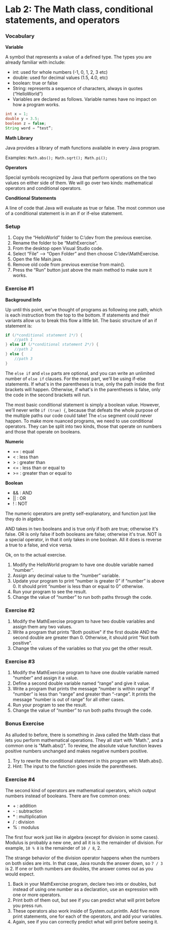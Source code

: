 # Lab 2: The Math class, conditional statements, and operators

### Vocabulary
**Variable**

A symbol that represents a value of a defined type. The types you are already familiar with include:
 * int: used for whole numbers (-1, 0, 1, 2, 3 etc)
 * double: used for decimal values (1.5, 4.0, etc)
 * boolean: true or false
 * String: represents a sequence of characters, always in quotes (“HelloWorld”)
 * Variables are declared as follows. Variable names have no impact on how a program works.
```java 
int x = 1;
double y = 3.5;
boolean z = false;
String word = “test”;
```
**Math Library**

Java provides a library of math functions available in every Java program.

Examples: ```Math.abs(); Math.sqrt(); Math.pi();```

**Operators**

Special symbols recognized by Java that perform operations on the two values on either side of them. We will go over two kinds: mathematical operators and conditional operators.

**Conditional Statements**

A line of code that Java will evaluate as true or false. The most common use of a conditional statement is in an if or if-else statement.

### Setup

1. Copy the “HelloWorld” folder to C:\dev from the previous exercise.
2. Rename the folder to be “MathExercise".
3. From the desktop open Visual Studio code.
4. Select “File” --> “Open Folder” and then choose C:\dev\MathExercise.
5. Open the file Main.java.
6. Remove old code from previous exercise from main().
7. Press the “Run” button just above the main method to make sure it works.

### Exercise #1

**Background Info**

Up until this point, we've thought of programs as following one path, which is each instruction from the top to the bottom. If statements and their variants allow us to break this flow a little bit. The basic structure of an if statement is:
``` java
if (/*conditional statement 1*/) {
    //path 1
} else if (/*conditional statement 2*/) {
    //path 2
} else {
    //path 3
}
```
The ```else if``` and ```else``` parts are optional, and you can write an unlimited number of ```else if``` clauses. For the most part, we'll be using if-else statements. If what's in the parentheses is true, only the path inside the first brackets will happen. Otherwise, if what's in the parentheses is false, only the code in the second brackets will run.

The most basic conditional statement is simply a boolean value. However, we'll never write ```if (true) {```, because that defeats the whole purpose of the multiple paths our code could take! The ```else``` segment could never happen. To make more nuanced programs, we need to use conditional operators. They can be split into two kinds, those that operate on numbers and those that operate on booleans.

**Numeric**

* == : equal
* < : less than
* &gt; : greater than
* <= : less than or equal to
* &gt;= : greater than or equal to

**Boolean**

* && : AND
* &#124;&#124; : OR
* ! : NOT

The numeric operators are pretty self-explanatory, and function just like they do in algebra.

AND takes in two booleans and is true only if both are true; otherwise it's false. OR is only false if both booleans are false; otherwise it's true. NOT is a special operator, in that it only takes in one boolean. All it does is reverse a true to a false, and vice versa.

Ok, on to the actual exercise. 

1. Modify the HelloWorld program to have one double variable named “number”.
2. Assign any decimal value to the “number” variable.
3. Update your program to print “number is greater 0” if “number” is above 0. It should print “number is less than or equal to 0” otherwise.
4. Run your program to see the result.
5. Change the value of “number” to run both paths through the code.

### Exercise #2

1. Modify the MathExercise program to have two double variables and assign them any two values.
2. Write a program that prints "Both positive" if the first double AND the second double are greater than 0. Otherwise, it should print "Not both positive".
3. Change the values of the variables so that you get the other result.

### Exercise #3

1. Modify the MathExercise program to have one double variable named “number” and assign it a value.
2. Define a second double variable named “range” and give it value.
3. Write a program that prints the message “number is within range” if “number” is less than “range” and greater than “-range”. It prints the message “number is out of range” for all other cases.
4. Run your program to see the result.
5. Change the value of “number” to run both paths through the code.

### Bonus Exercise

As alluded to before, there is something in Java called the Math class that lets you perform mathematical operations. They all start with "Math.", and a common one is "Math.abs()". To review, the absolute value function leaves positive numbers unchanged and makes negative numbers positive. 

1. Try to rewrite the conditional statement in this program with Math.abs(). 
2. Hint: The input to the function goes inside the parentheses.

### Exercise #4

The second kind of operators are mathematical operators, which output numbers instead of booleans. There are five common ones:

* \+ : addition
* \- : subtraction
* \* : multiplication
* / : division
* % : modulus

The first four work just like in algebra (except for division in some cases). Modulus is probably a new one, and all it is is the remainder of division. For example, ```10 % 8``` is the remainder of ```10 / 8```, 2.

The strange behavior of the division operator happens when the numbers on both sides are ints. In that case, Java rounds the answer down, so ```7 / 3``` is 2. If one or both numbers are doubles, the answer comes out as you would expect.

1. Back in your MathExercise program, declare two ints or doubles, but instead of using one number as a declaration, use an expression with one or more operators. 
2. Print both of them out, but see if you can predict what will print before you press run.
3. These operators also work inside of System.out.println. Add five more print statements, one for each of the operators, and add your variables. 
4. Again, see if you can correctly predict what will print before seeing it.

